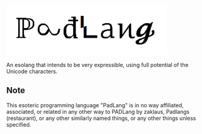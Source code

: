 ![PadLang](https://raw.githubusercontent.com/Naruyoko/PadLang/master/logo.png)

An esolang that intends to be very expressible, using full potential of the Unicode characters.

## Note

This esoteric programming language "PadLang" is in no way affiliated, associated, or related in any other way to PADLang by zaklaus, Padlangs (restaurant), or any other similarly named things, or any other things unless specified.